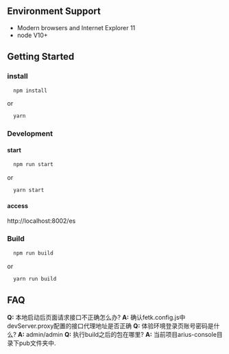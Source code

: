 ## Environment Support
* Modern browsers and Internet Explorer 11
* node V10+
## Getting Started
### install
```js
  npm install
```
or 
```js
  yarn
```

### Development
#### start
```js
  npm run start
```
or
```js
  yarn start
```
#### access
 http://localhost:8002/es 

### Build
```js
  npm run build
```
or
```js
  yarn run build
```

## FAQ
**Q:** 本地启动后页面请求接口不正确怎么办?
**A:** 确认fetk.config.js中devServer.proxy配置的接口代理地址是否正确
**Q:** 体验环境登录页账号密码是什么?
**A:** admin/admin
**Q:** 执行build之后的包在哪里?
**A:** 当前项目arius-console目录下pub文件夹中.